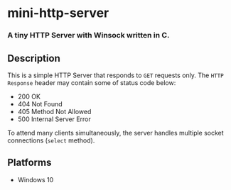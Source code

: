 # mini-http-server

### A tiny HTTP Server with Winsock written in C.

## Description

This is a simple HTTP Server that responds to `GET` requests only. The `HTTP Response` header may contain some of status code below:

* 200 OK
* 404 Not Found
* 405 Method Not Allowed
* 500 Internal Server Error

To attend many clients simultaneously, the server handles multiple socket connections (`select` method).

## Platforms

* Windows 10